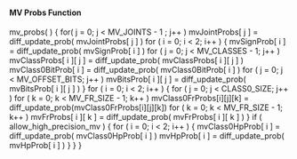 #### MV Probs Function

<div class="syntax">
mv_probs( ) {
    for( j = 0; j < MV_JOINTS - 1 ; j++ )
        mvJointProbs[ j ] = diff_update_prob( mvJointProbs[ j ] )
    for ( i = 0; i < 2; i++ ) {
        mvSignProb[ i ] = diff_update_prob( mvSignProb[ i ] )
            for ( j = 0; j < MV_CLASSES - 1; j++ )
                mvClassProbs[ i ][ j ] = diff_update_prob( mvClassProbs[ i ][ j ] )
            mvClass0BitProb[ i ] = diff_update_prob( mvClass0BitProb[ i ] )
            for ( j = 0; j < MV_OFFSET_BITS; j++ )
                mvBitsProb[ i ][ j ] = diff_update_prob( mvBitsProb[ i ][ j ] )
    }
    for ( i = 0; i < 2; i++ ) {
        for ( j = 0; j < CLASS0_SIZE; j++ )
            for ( k = 0; k < MV_FR_SIZE - 1; k++ )
                mvClass0FrProbs[i][j][k] = diff_update_prob(mvClass0FrProbs[i][j][k])
        for ( k = 0; k < MV_FR_SIZE - 1; k++ )
            mvFrProbs[ i ][ k ] = diff_update_prob( mvFrProbs[ i ][ k ] )
    }
    if ( allow_high_precision_mv ) {
        for ( i = 0; i < 2; i++ ) {
            mvClass0HpProb[ i ] = diff_update_prob( mvClass0HpProb[ i ] )
            mvHpProb[ i ] = diff_update_prob( mvHpProb[ i ] )
        }
    }
}

</div>
